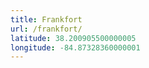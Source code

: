 ```yaml
---
title: Frankfort
url: /frankfort/
latitude: 38.200905500000005
longitude: -84.87328360000001
---
```

